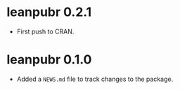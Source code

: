 # leanpubr 0.2.1

* First push to CRAN.

# leanpubr 0.1.0

* Added a `NEWS.md` file to track changes to the package.
